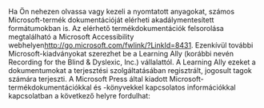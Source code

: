 <Token xmlns:xlink="http://www.w3.org/1999/xlink">Ha Ön nehezen olvassa vagy kezeli a nyomtatott anyagokat, számos Microsoft-termék dokumentációját elérheti akadálymentesített formátumokban is. Az elérhető termékdokumentációk felsorolása megtalálható a <externalLink xmlns="http://ddue.schemas.microsoft.com/authoring/2003/5"><linkText>Microsoft Accessibility webhelyen</linkText><linkUri>http://go.microsoft.com/fwlink/?LinkId=8431</linkUri></externalLink>. Ezenkívül további Microsoft-kiadványokat szerezhet be a Learning Ally (korábbi nevén Recording for the Blind &amp; Dyslexic, Inc.) vállalattól. A Learning Ally ezeket a dokumentumokat a terjesztési szolgáltatásában regisztrált, jogosult tagok számára terjeszti. A Microsoft Press által kiadott Microsoft-termékdokumentációkkal és -könyvekkel kapcsolatos információkkal kapcsolatban a következő helyre fordulhat:</Token>

<!--HONumber=May16_HO1-->


